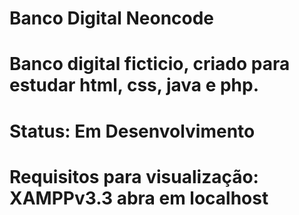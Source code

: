 # Banco Digital Neoncode
# Banco digital ficticio, criado para estudar html, css, java e php. 
# Status: Em Desenvolvimento
# Requisitos para visualização: XAMPPv3.3 abra em localhost
